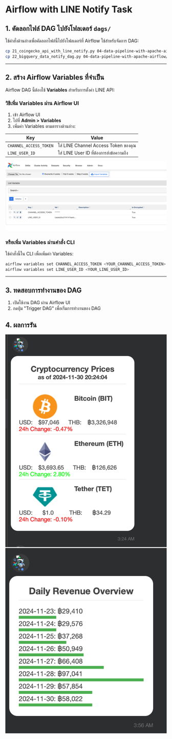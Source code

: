 # Airflow with LINE Notify Task

## 1. คัดลอกไฟล์ DAG ไปยังโฟลเดอร์ `dags/`

ใช้คำสั่งด้านล่างเพื่อคัดลอกไฟล์นี้ไปยังโฟลเดอร์ที่ Airflow ใช้สำหรับจัดการ DAG:

```bash
cp 21_coingecko_api_with_line_notify.py 04-data-pipeline-with-apache-airflow/dags/
cp 22_bigquery_data_notify_dag.py 04-data-pipeline-with-apache-airflow/dags/

```

---

## 2. สร้าง Airflow Variables ที่จำเป็น

Airflow DAG นี้ต้องใช้ **Variables** สำหรับการตั้งค่า LINE API:

### วิธีเพิ่ม Variables ผ่าน Airflow UI

1. เข้า Airflow UI
2. ไปที่ **Admin > Variables**
3. เพิ่มค่า Variables ตามตารางด้านล่าง:

| Key                    | Value                                    |
| ---------------------- | ---------------------------------------- |
| `CHANNEL_ACCESS_TOKEN` | ใส่ LINE Channel Access Token ของคุณ     |
| `LINE_USER_ID`         | ใส่ LINE User ID ที่ต้องการส่งข้อความถึง |

![alt text](../assets/22-example-airflow-variable.png)

### หรือเพิ่ม Variables ผ่านคำสั่ง CLI

ใช้คำสั่งนี้ใน CLI เพื่อเพิ่มค่า Variables:

```bash
airflow variables set CHANNEL_ACCESS_TOKEN <YOUR_CHANNEL_ACCESS_TOKEN>
airflow variables set LINE_USER_ID <YOUR_LINE_USER_ID>
```

---

## 3. ทดสอบการทำงานของ DAG

1. เปิดใช้งาน DAG ผ่าน Airflow UI
2. กดปุ่ม "Trigger DAG" เพื่อเริ่มการทำงานของ DAG

## 4. ผลการรัน

![alt text](../assets/22-result-1.png)
![alt text](../assets/22-result-2.png)
